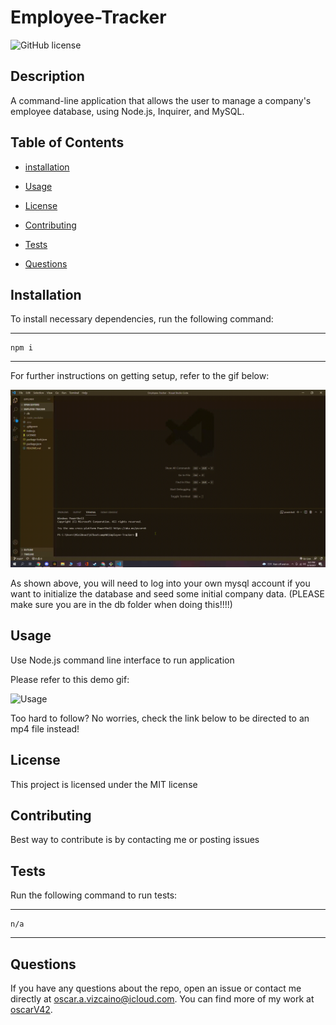 # Employee-Tracker

![GitHub license](https://img.shields.io/badge/license-MIT-yellow.svg)

## Description

A command-line application that allows the user to manage a company's employee database, using Node.js, Inquirer, and MySQL.

## Table of Contents

- [installation](#installation)

- [Usage](#usage)

- [License](#license)

- [Contributing](#contributing)

- [Tests](#tests)

- [Questions](#questions)

## Installation

To install necessary dependencies, run the following command:

---

    npm i

---

For further instructions on getting setup, refer to the gif below:

![SetupDemo](./assets/EmpTracker.gif)

As shown above, you will need to log into your own mysql account if you want to
initialize the database and seed some initial company data. (PLEASE make sure you are in the db folder when doing this!!!!)

## Usage

Use Node.js command line interface to run application

Please refer to this demo gif:

![Usage](./assets/EmpTrackerUsage.gif)

Too hard to follow? No worries, check the link below to be directed to an mp4 file instead!

## License

This project is licensed under the MIT license

## Contributing

Best way to contribute is by contacting me or posting issues

## Tests

Run the following command to run tests:

---

    n/a

---

## Questions

If you have any questions about the repo, open an issue or contact me directly at oscar.a.vizcaino@icloud.com. You can find more of my work at
[oscarV42](https://github.com/oscarV42/).
